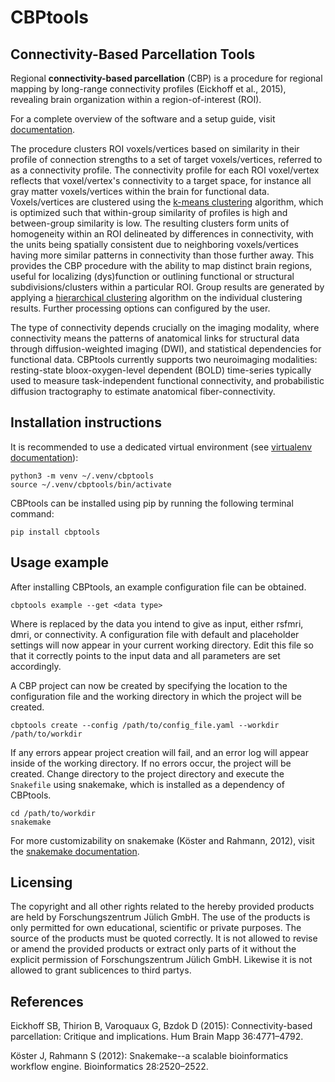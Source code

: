 # CBPtools

## Connectivity-Based Parcellation Tools
Regional **connectivity-based parcellation** (CBP) is a procedure for regional mapping by long-range connectivity
profiles (Eickhoff et al., 2015), revealing brain organization within a region-of-interest (ROI).

For a complete overview of the software and a setup guide, visit [documentation](https://).

The procedure clusters ROI voxels/vertices based on similarity in their profile of connection strengths to a set of
target voxels/vertices, referred to as a connectivity profile. The connectivity profile for each ROI voxel/vertex
reflects that voxel/vertex's connectivity to a target space, for instance all gray matter voxels/vertices within the
brain for functional data. Voxels/vertices are clustered using the
[k-means clustering](http://scikit-learn.org/stable/modules/generated/sklearn.cluster.KMeans.html) algorithm, which
is optimized such that within-group similarity of profiles is high and between-group similarity is low. The resulting
clusters form units of homogeneity within an ROI delineated by differences in connectivity, with the units being
spatially consistent due to neighboring voxels/vertices having more similar patterns in connectivity than those further
away. This provides the CBP procedure with the ability to map distinct brain regions, useful for localizing
(dys)function or outlining functional or structural subdivisions/clusters within a particular ROI. Group results are
generated by applying a [hierarchical clustering](https://docs.scipy.org/doc/scipy/reference/cluster.hierarchy.html)
algorithm on the individual clustering results. Further processing options can configured by the user.

The type of connectivity depends crucially on the imaging modality, where connectivity means the patterns of anatomical
links for structural data through diffusion-weighted imaging (DWI), and statistical dependencies for functional data.
CBPtools currently supports two neuroimaging modalities: resting-state bloox-oxygen-level dependent (BOLD) time-series
typically used to measure task-independent functional connectivity, and probabilistic diffusion tractography to
estimate anatomical fiber-connectivity.

## Installation instructions
It is recommended to use a dedicated virtual environment (see
[virtualenv documentation](https://packaging.python.org/guides/installing-using-pip-and-virtual-environments)):

    python3 -m venv ~/.venv/cbptools
    source ~/.venv/cbptools/bin/activate

CBPtools can be installed using pip by running the following terminal command:

    pip install cbptools


## Usage example
After installing CBPtools, an example configuration file can be obtained.

    cbptools example --get <data type>

Where <data type> is replaced by the data you intend to give as input, either rsfmri, dmri, or connectivity. A
configuration file with default and placeholder settings will now appear in your current working directory. Edit this
file so that it correctly points to the input data and all parameters are set accordingly.

A CBP project can now be created by specifying the location to the configuration file and the working directory in
which the project will be created.

    cbptools create --config /path/to/config_file.yaml --workdir /path/to/workdir

If any errors appear project creation will fail, and an error log will appear inside of the working directory. If no
errors occur, the project will be created. Change directory to the project directory and execute the `Snakefile` using
snakemake, which is installed as a dependency of CBPtools.

    cd /path/to/workdir
    snakemake

For more customizability on snakemake (Köster and Rahmann, 2012), visit the
[snakemake documentation](https://snakemake.readthedocs.io/en/stable/).

## Licensing
The copyright and all other rights related to the hereby provided products are held by Forschungszentrum Jülich GmbH. 
The use of the products is only permitted for own educational, scientific or private purposes. The source of the 
products must be quoted correctly. It is not allowed to revise or amend the provided products or extract only parts 
of it without the explicit permission of Forschungszentrum Jülich GmbH. Likewise it is not allowed to grant 
sublicences to third partys.

## References
Eickhoff SB, Thirion B, Varoquaux G, Bzdok D (2015): Connectivity-based parcellation: Critique and implications.
Hum Brain Mapp 36:4771–4792.

Köster J, Rahmann S (2012): Snakemake--a scalable bioinformatics workflow engine. Bioinformatics 28:2520–2522.
